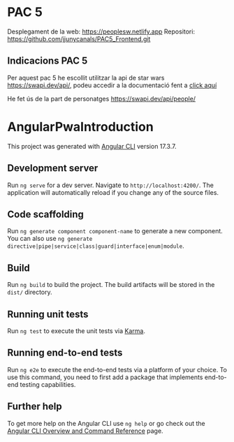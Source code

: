 # PAC 5

Desplegament de la web: https://peoplesw.netlify.app
Repositori: https://github.com/jjunycanals/PAC5_Frontend.git

## Indicacions PAC 5
Per aquest pac 5 he escollit utilitzar la api de star wars https://swapi.dev/api/, podeu accedir a la documentació fent a <a href="https://swapi.dev/">click aquí</a></p>

He fet ús de la part de personatges https://swapi.dev/api/people/


# AngularPwaIntroduction

This project was generated with [Angular CLI](https://github.com/angular/angular-cli) version 17.3.7.

## Development server

Run `ng serve` for a dev server. Navigate to `http://localhost:4200/`. The application will automatically reload if you change any of the source files.

## Code scaffolding

Run `ng generate component component-name` to generate a new component. You can also use `ng generate directive|pipe|service|class|guard|interface|enum|module`.

## Build

Run `ng build` to build the project. The build artifacts will be stored in the `dist/` directory.

## Running unit tests

Run `ng test` to execute the unit tests via [Karma](https://karma-runner.github.io).

## Running end-to-end tests

Run `ng e2e` to execute the end-to-end tests via a platform of your choice. To use this command, you need to first add a package that implements end-to-end testing capabilities.

## Further help

To get more help on the Angular CLI use `ng help` or go check out the [Angular CLI Overview and Command Reference](https://angular.io/cli) page.

